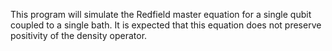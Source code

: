 This program will simulate the Redfield master equation for a single qubit coupled to a single bath. It is expected that this equation does not preserve positivity of the density operator.
